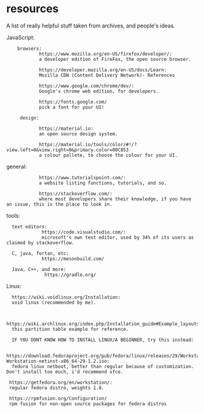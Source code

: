 # resources
A list of really helpful stuff taken from archives, and people's ideas.


JavaScript:

        browsers:
                https://www.mozilla.org/en-US/firefox/developer/:
                a developer edition of FireFox, the open source browser.
                
                https://developer.mozilla.org/en-US/docs/Learn:
                Mozilla CDN (Content Delivery Network)- References

                https://www.google.com/chrome/dev/:
                Google's chrome web edition, for developers.

                https://fonts.google.com/
                pick a font for your UI!
                
         design:
         
                https://material.io:
                an open source design system.
              
                https://material.io/tools/color/#!/?view.left=0&view.right=0&primary.color=00C853
                a colour pallete, to choose the colour for your UI.
 
general:

                https://www.tutorialspoint.com/:
                a website listing functions, tutorials, and so.
        
                https://stackoverflow.com/:
                where most developers share their knowledge, if you have an issue, this is the place to look in.
 
                
 
 
 tools:
 
      text editors:
                 https://code.visualstudio.com/:
                 microsoft's own text editor, used by 34% of its users as claimed by stackoverflow.
 
      C, java, fortan, etc:
                 https://mesonbuild.com/
      
      Java, C++, and more:
                  https://gradle.org/


Linux:
      
      https://wiki.voidlinux.org/Installation:
      void linux (recommended by me).
      
      
      https://wiki.archlinux.org/index.php/Installation_guide#Example_layoutsuse
      this partition table example for reference.
      
      IF YOU DONT KNOW HOW TO INSTALL LINUX/A BEGINNER, try this instead:
      
      https://download.fedoraproject.org/pub/fedora/linux/releases/29/Workstation/x86_64/iso/Fedora-Workstation-netinst-x86_64-29-1.2.iso:
      fedora linux netboot, better than regular because of customization. Don't install too much, i'd recommend xfce.
     
     https://getfedora.org/en/workstation/:
     regular fedora distro, weights 1.8.
     
     https://rpmfusion.org/Configuration/
     rpm fusion for non-open source packages for fedora distros
      
